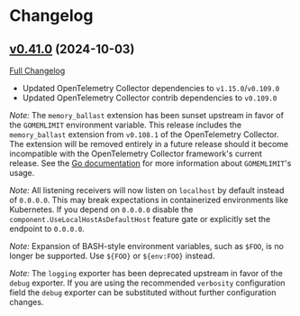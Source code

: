 # Changelog

## [v0.41.0](https://github.com/aws-observability/aws-otel-collector/tree/v0.41.0) (2024-10-03)

[Full Changelog](https://github.com/aws-observability/aws-otel-collector/compare/v0.40.2...v0.41.0)

* Updated OpenTelemetry Collector dependencies to `v1.15.0`/`v0.109.0`
* Updated OpenTelemetry Collector contrib dependencies to `v0.109.0`

_Note:_ The `memory_ballast` extension has been sunset upstream in favor of the `GOMEMLIMIT` environment variable.  This release includes the `memory_ballast` extension from `v0.108.1` of the OpenTelemetry Collector.  The extension will be removed entirely in a future release should it become incompatible with the OpenTelemetry Collector framework's current release. See the [Go documentation](https://pkg.go.dev/runtime#hdr-Environment_Variables) for more information about `GOMEMLIMIT`'s usage.

_Note:_ All listening receivers will now listen on `localhost` by default instead of `0.0.0.0`. This may break expectations in containerized environments like Kubernetes. If you depend on `0.0.0.0` disable the `component.UseLocalHostAsDefaultHost` feature gate or explicitly set the endpoint to `0.0.0.0`.

_Note:_ Expansion of BASH-style environment variables, such as `$FOO`, is no longer be supported. Use `${FOO}` or `${env:FOO}` instead.

_Note:_ The `logging` exporter has been deprecated upstream in favor of the `debug` exporter.  If you are using the recommended `verbosity` configuration field the `debug` exporter can be substituted without further configuration changes.